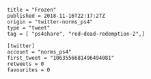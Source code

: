 ```
title = "Frozen"
published = 2018-11-16T22:17:27Z
origin = "twitter-norms_ps4"
type = "tweet"
tag = [ "ps4share", "red-dead-redemption-2",]

[twitter]
account = "norms_ps4"
first_tweet = "1063556681496494081"
retweets = 0
favourites = 0
```

<p class='image'><img src='https://mnf.m17s.net/2018/11/16/DsKDKayWwAUnFFu.jpg' alt=''></p>


